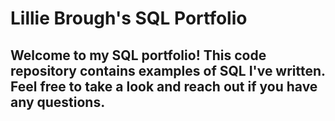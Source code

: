 # Lillie Brough's SQL Portfolio

## Welcome to my SQL portfolio! This code repository contains examples of SQL I've written. Feel free to take a look and reach out if you have any questions.
